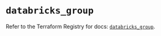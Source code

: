 # `databricks_group`

Refer to the Terraform Registry for docs: [`databricks_group`](https://registry.terraform.io/providers/databricks/databricks/1.76.0/docs/resources/group).
